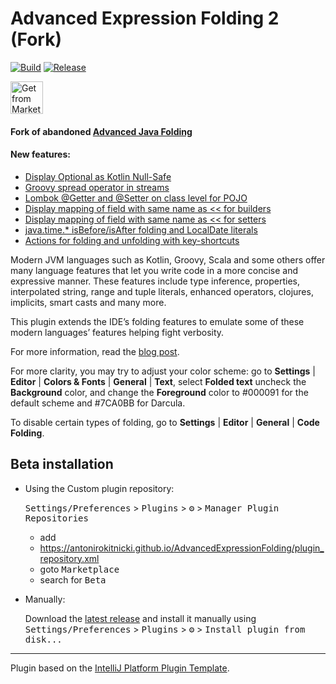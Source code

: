 # Advanced Expression Folding 2 (Fork)​
[![Build](https://github.com/AntoniRokitnicki/AdvancedExpressionFolding/actions/workflows/build.yml/badge.svg)](https://github.com/AntoniRokitnicki/AdvancedExpressionFolding/actions/workflows/build.yml)
[![Release](https://github.com/AntoniRokitnicki/AdvancedExpressionFolding/actions/workflows/release.yml/badge.svg)](https://github.com/AntoniRokitnicki/AdvancedExpressionFolding/actions/workflows/release.yml)

<a href="https://plugins.jetbrains.com/plugin/23659-advanced-java-folding-2-fork-">
    <img src="https://yiiguxing.github.io/TranslationPlugin/img/ext/installation_button.svg" height="52" alt="Get from Marketplace" title="Get from Marketplace">
</a>


<!-- Plugin description -->
<h4>Fork of abandoned <a href="https://plugins.jetbrains.com/plugin/9320-advanced-java-folding">Advanced Java Folding</a></h5>
<h4>New features:</h4>
<ul>
<li><a href="https://github.com/AntoniRokitnicki/AdvancedExpressionFolding/pull/22">Display Optional as Kotlin Null-Safe</a></li>
<li><a href="https://github.com/AntoniRokitnicki/AdvancedExpressionFolding/pull/23">Groovy spread operator in streams</a></li>
<li><a href="https://github.com/AntoniRokitnicki/AdvancedExpressionFolding/pull/29">Lombok @Getter and @Setter on class level for POJO</a></li>
<li><a href="https://github.com/AntoniRokitnicki/AdvancedExpressionFolding/pull/44">Display mapping of field with same name as << for builders</a></li>
<li><a href="https://github.com/AntoniRokitnicki/AdvancedExpressionFolding/pull/51">Display mapping of field with same name as << for setters</a></li>
<li><a href="https://github.com/cheptsov/AdvancedExpressionFolding/pull/132">java.time.* isBefore/isAfter folding and LocalDate literals</a></li>
<li><a href="https://github.com/AntoniRokitnicki/AdvancedExpressionFolding/pull/25">Actions for folding and unfolding with key-shortcuts</a></li>
</ul>


<p>Modern JVM languages such as Kotlin, Groovy, Scala and some others offer many language features that let you
  write code in a more concise and expressive manner. These features include type inference, properties,
  interpolated string, range and tuple literals, enhanced operators, clojures, implicits, smart casts and many more.</p>

<p>This plugin extends the IDE’s folding features to emulate some of these modern languages’ features helping
  fight verbosity.</p>

<p>For more information, read the <a href="https://medium.com/@andrey_cheptsov/making-java-code-easier-to-read-without-changing-it-adeebd5c36de" target="_blank">blog post</a>.</p>

<p>For more clarity, you may try to adjust your color scheme: go to <strong>Settings</strong> | <strong>Editor</strong> |
<strong>Colors &amp; Fonts</strong> | <strong>General</strong> | <strong>Text</strong>, select <strong>Folded text</strong>
uncheck the <strong>Background</strong> color, and change the
<strong>Foreground</strong> color to #000091 for the default scheme and #7CA0BB for Darcula.</p>

To disable certain types of folding, go to <strong>Settings</strong> | <strong>Editor</strong> |
<strong>General</strong> | <strong>Code Folding</strong>.
<!-- Plugin description end -->


## Beta installation

- Using the Custom plugin repository:

  <kbd>Settings/Preferences</kbd> > <kbd>Plugins</kbd> > <kbd>⚙️</kbd> > <kbd>Manager Plugin Repositories</kbd>

  - add
  - https://antonirokitnicki.github.io/AdvancedExpressionFolding/plugin_repository.xml
  - goto <kbd>Marketplace</kbd>
  - search for <kbd>Beta</kbd>

- Manually:

  Download the [latest release](https://github.com/AntoniRokitnicki/AdvancedExpressionFolding/releases/latest) and install it manually using
  <kbd>Settings/Preferences</kbd> > <kbd>Plugins</kbd> > <kbd>⚙️</kbd> > <kbd>Install plugin from disk...</kbd>


---
Plugin based on the [IntelliJ Platform Plugin Template][template].

[template]: https://github.com/JetBrains/intellij-platform-plugin-template
[docs:plugin-description]: https://plugins.jetbrains.com/docs/intellij/plugin-user-experience.html#plugin-description-and-presentation
